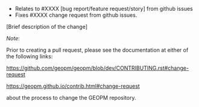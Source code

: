 - Relates to #XXXX [bug report/feature request/story] from github issues
- Fixes #XXXX change request from github issues.

[Brief description of the change]


_Note_:

Prior to creating a pull request, please see the documentation at
either of the following links:

https://github.com/geopm/geopm/blob/dev/CONTRIBUTING.rst#change-request

https://geopm.github.io/contrib.html#change-request

about the process to change the GEOPM repository.
